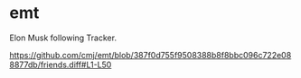 # emt
Elon Musk following Tracker.

https://github.com/cmj/emt/blob/387f0d755f9508388b8f8bbc096c722e088877db/friends.diff#L1-L50

